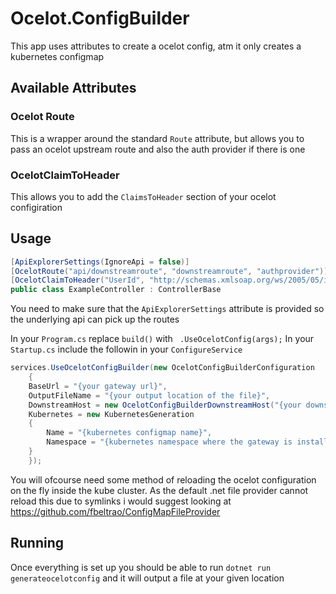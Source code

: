 # Ocelot.ConfigBuilder

This app uses attributes to create a ocelot config, atm it only creates a kubernetes configmap

## Available Attributes

### Ocelot Route
This is a wrapper around the standard `Route` attribute, but allows you to pass an ocelot upstream route and also the auth provider if there is one

### OcelotClaimToHeader
This allows you to add the `ClaimsToHeader` section of your ocelot configiration

## Usage
```csharp
[ApiExplorerSettings(IgnoreApi = false)]
[OcelotRoute("api/downstreamroute", "downstreamroute", "authprovider")]
[OcelotClaimToHeader("UserId", "http://schemas.xmlsoap.org/ws/2005/05/identity/claims/nameidentifier", "value")]
public class ExampleController : ControllerBase
```

You need to make sure that the `ApiExplorerSettings` attribute is provided so the underlying api can pick up the routes

In your `Program.cs` replace `build()` with ` .UseOcelotConfig(args);`
In your `Startup.cs` include the followin in your `ConfigureService`

```csharp
services.UseOcelotConfigBuilder(new OcelotConfigBuilderConfiguration
    {
    BaseUrl = "{your gateway url}",
    OutputFileName = "{your output location of the file}",
    DownstreamHost = new OcelotConfigBuilderDownstreamHost("{your downstream host}", 80),
    Kubernetes = new KubernetesGeneration
    {
        Name = "{kubernetes configmap name}",
        Namespace = "{kubernetes namespace where the gateway is installed}"
    }
    });
```

You will ofcourse need some method of reloading the ocelot configuration on the fly inside the kube cluster. As the default .net file provider cannot reload this due to symlinks i would suggest looking at https://github.com/fbeltrao/ConfigMapFileProvider

## Running
Once everything is set up you should be able to run `dotnet run generateocelotconfig` and it will output a file at your given location